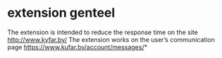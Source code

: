 # extension genteel

The extension is intended to reduce the response time on the site http://www.kyfar.by/
The extension works on the user’s communication page https://www.kufar.by/account/messages/*
